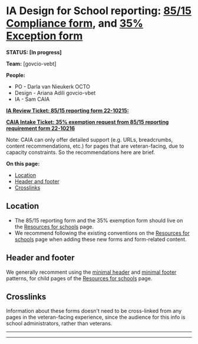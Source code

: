 # IA Design for School reporting: [85/15 Compliance form](https://www.vba.va.gov/pubs/forms/vba-22-10215-are.pdf), and [35% Exception form](https://www.vba.va.gov/pubs/forms/vba-22-10216-are.pdf)

**STATUS: [In progress]**

**Team:** [govcio-vebt]

**People:** 

- PO - Darla van Nieukerk OCTO
- Design - Ariana Adili govcio-vbet
- IA - Sam CAIA

[**IA Review Ticket: 85/15 reporting form 22-10215:** ](https://github.com/department-of-veterans-affairs/va.gov-team/issues/92142)

[**CAIA Intake Ticket: 35% exemption request from 85/15 reporting requirement form 22-10216**](https://github.com/department-of-veterans-affairs/va.gov-team/issues/92587) 

Note: CAIA can only offer detailed support (e.g. URLs, breadcrumbs, content recommendations, etc.) for pages that are veteran-facing, due to capacity constraints. So the recommendations here are brief.


**On this page:**
- [Location](#location)
- [Header and footer](#header-and-footer)
- [Crosslinks](#crosslinks)


## <a name="location"></a>Location<br>

- The 85/15 reporting form and the 35% exemption form should live on the [Resources for schools](https://www.va.gov/school-administrators/) page. 
- We recommend following the existing conventions on the [Resources for schools](https://www.va.gov/school-administrators/) page when adding these new forms and form-related content. 


## <a name="header and footer"></a>Header and footer<br>

We generally recomment using the [minimal header](https://design.va.gov/components/header/header-minimal) and [minimal footer](https://design.va.gov/components/footer/footer-minimal) patterns, for child pages of the [Resources for schools](https://www.va.gov/school-administrators/) page.

## <a name="crosslinks"></a>Crosslinks<br>

Information about these forms doesn't need to be cross-linked from any pages in the veteran-facing experience, since the  audience for this info is school administrators, rather than veterans.



<hr>
<hr>
